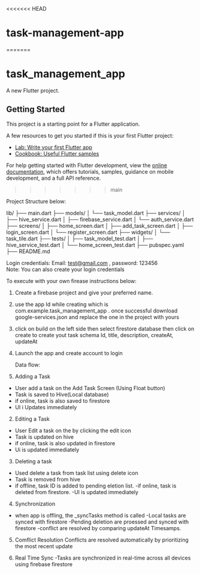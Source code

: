 <<<<<<< HEAD
# task-management-app
=======
# task_management_app

A new Flutter project.

## Getting Started

This project is a starting point for a Flutter application.

A few resources to get you started if this is your first Flutter project:

- [Lab: Write your first Flutter app](https://docs.flutter.dev/get-started/codelab)
- [Cookbook: Useful Flutter samples](https://docs.flutter.dev/cookbook)

For help getting started with Flutter development, view the
[online documentation](https://docs.flutter.dev/), which offers tutorials,
samples, guidance on mobile development, and a full API reference.
>>>>>>> main



 Project Structure below:

lib/
├── main.dart
├── models/
│   └── task_model.dart
├── services/
│   ├── hive_service.dart
│   ├── firebase_service.dart
│   └── auth_service.dart
├── screens/
│   ├── home_screen.dart
│   ├── add_task_screen.dart
│   ├── login_screen.dart
│   └── register_screen.dart
├── widgets/
│   └── task_tile.dart
├── tests/
│   ├── task_model_test.dart
│   ├── hive_service_test.dart
│   └── home_screen_test.dart
├── pubspec.yaml
├── README.md

Login credentials:  Email: test@gmail.com  , password: 123456  
Note: You can also create your login credentials

To execute with your own firease instructions below: 

1. Create a firebase project and give your preferred name.
2. use the app Id while creating which is  com.example.task_management_app . once successful download google-services.json and replace the one in the project with yours
3. click on build on the left side then select firestore database then click on create to create yout task schema Id, title, description, createAt, updateAt
4. Launch the app and create account to login



   Data flow:
1. Adding a Task
- User add a task on the Add Task Screen (Using Float button)
- Task is saved to Hive(Local database)
- if online, task is also saved to firestore
- UI i Updates immediately

2. Editing a Task
- User Edit a task on the by clicking the edit icon
- Task is updated on hive
- if online, task is also updated in firestore
- Ui is updated immediately
3. Deleting a task
- Used delete a task from task list using delete icon
- Task is removed from hive
-  if offline, task ID is added to pending eletion list.
-if online, task is deleted from firestore.
-UI is updated immediately
4. Synchronization 
- when app is offling, the _syncTasks method is called
-Local tasks are synced with firestore
-Pending deletion are proessed and synced with firestore
-conflict are resolved by comparing updateAt Timesamps.

5. Comflict Resolution
Conflicts are resolved automatically by prioritizing the most recent update

6. Real Time Sync
-Tasks are synchronized in real-time across all devices using firebase firestore
